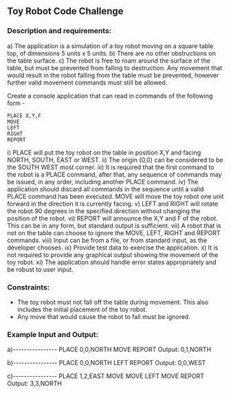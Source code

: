## Toy Robot Code Challenge

### Description and requirements:

a) The application is a simulation of a toy robot moving on a square table top, of dimensions 5 units x 5 units. 
b) There are no other obstructions on the table surface. 
c) The robot is free to roam around the surface of the table, but must be prevented from falling to destruction. Any movement that would result in the robot falling from the table must be prevented, however further valid movement commands must still be allowed.

Create a console application that can read in commands of the following form -

	PLACE X,Y,F
	MOVE
	LEFT
	RIGHT
	REPORT

i) PLACE will put the toy robot on the table in position X,Y and facing NORTH, SOUTH, EAST or WEST. 
ii) The origin (0,0) can be considered to be the SOUTH WEST most corner. 
iii) It is required that the first command to the robot is a PLACE command, after that, any sequence of commands may be issued, in any order, including another PLACE command. 
iv) The application should discard all commands in the sequence until a valid PLACE command has been executed. MOVE will move the toy robot one unit forward in the direction it is currently facing.
v) LEFT and RIGHT will rotate the robot 90 degrees in the specified direction without changing the position of the robot.
vi) REPORT will announce the X,Y and F of the robot. This can be in any form, but standard output is sufficient.
vii) A robot that is not on the table can choose to ignore the MOVE, LEFT, RIGHT and REPORT commands.
viii) Input can be from a file, or from standard input, as the developer chooses.
ix) Provide test data to exercise the application.
x) It is not required to provide any graphical output showing the movement of the toy robot.
xi) The application should handle error states appropriately and be robust to user input.

### Constraints:

- The toy robot must not fall off the table during movement. This also includes the initial placement of the toy robot. 
- Any move that would cause the robot to fall must be ignored.

### Example Input and Output:

a)----------------
PLACE 0,0,NORTH
MOVE
REPORT
Output: 0,1,NORTH

b)----------------
PLACE 0,0,NORTH
LEFT
REPORT
Output: 0,0,WEST

c)----------------
PLACE 1,2,EAST
MOVE
MOVE
LEFT
MOVE
REPORT
Output: 3,3,NORTH